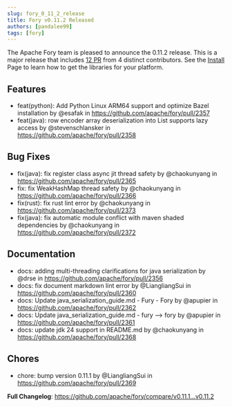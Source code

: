 ```yaml
---
slug: fory_0_11_2_release
title: Fory v0.11.2 Released
authors: [pandalee99]
tags: [fory]
---
```


The Apache Fory team is pleased to announce the 0.11.2 release. This is a major release that includes [12 PR](https://github.com/apache/fory/compare/v0.11.1...v0.11.2-rc1) from 4 distinct contributors. See the [Install](https://fury.apache.org/docs/docs/start/install) Page to learn how to get the libraries for your platform.

## Features

* feat(python): Add Python Linux ARM64 support and optimize Bazel installation by @esafak in https://github.com/apache/fory/pull/2357
* feat(java): row encoder array deserialization into List supports lazy access by @stevenschlansker in https://github.com/apache/fory/pull/2358

## Bug Fixes

* fix(java): fix register class async jit thread safety by @chaokunyang in https://github.com/apache/fory/pull/2365
* fix: fix WeakHashMap thread safety by @chaokunyang in https://github.com/apache/fory/pull/2366
* fix(rust): fix rust lint error by @chaokunyang in https://github.com/apache/fory/pull/2373
* fix(java): fix automatic module conflict with maven shaded dependencies by @chaokunyang in https://github.com/apache/fory/pull/2372

## Documentation

* docs: adding multi-threading clarifications for java serialization by @drse in https://github.com/apache/fory/pull/2356
* docs: fix document markdown lint error by @LiangliangSui in https://github.com/apache/fory/pull/2360
* docs: Update java_serialization_guide.md - Fury - Fory by @apupier in https://github.com/apache/fory/pull/2362
* docs: Update java_serialization_guide.md - fury --> fory by @apupier in https://github.com/apache/fory/pull/2361
* docs: update jdk 24 support in README.md by @chaokunyang in https://github.com/apache/fory/pull/2368

## Chores

* chore: bump version 0.11.1 by @LiangliangSui in https://github.com/apache/fory/pull/2369

__Full Changelog__: https://github.com/apache/fory/compare/v0.11.1...v0.11.2
